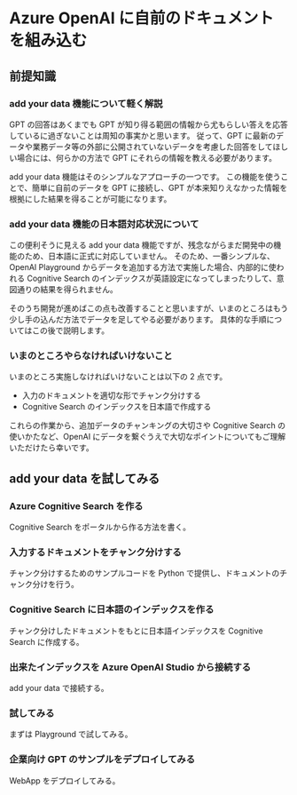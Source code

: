 # Azure OpenAI に自前のドキュメントを組み込む
## 前提知識
### add your data 機能について軽く解説
GPT の回答はあくまでも GPT が知り得る範囲の情報から尤もらしい答えを応答しているに過ぎないことは周知の事実かと思います。
従って、GPT に最新のデータや業務データ等の外部に公開されていないデータを考慮した回答をしてほしい場合には、何らかの方法で GPT にそれらの情報を教える必要があります。

add your data 機能はそのシンプルなアプローチの一つです。
この機能を使うことで、簡単に自前のデータを GPT に接続し、GPT が本来知りえなかった情報を根拠にした結果を得ることが可能になります。

### add your data 機能の日本語対応状況について
この便利そうに見える add your data 機能ですが、残念ながらまだ開発中の機能のため、日本語に正式に対応していません。
そのため、一番シンプルな、OpenAI Playground からデータを追加する方法で実施した場合、内部的に使われる Cognitive Search のインデックスが英語設定になってしまったりして、意図通りの結果を得られません。

そのうち開発が進めばこの点も改善することと思いますが、いまのところはもう少し手の込んだ方法でデータを足してやる必要があります。
具体的な手順についてはこの後で説明します。

### いまのところやらなければいけないこと
いまのところ実施しなければいけないことは以下の 2 点です。

- 入力のドキュメントを適切な形でチャンク分けする
- Cognitive Search のインデックスを日本語で作成する

これらの作業から、追加データのチャンキングの大切さや Cognitive Search の使いかたなど、OpenAI にデータを繋ぐうえで大切なポイントについてもご理解いただけたら幸いです。


## add your data を試してみる
### Azure Cognitive Search を作る
Cognitive Search をポータルから作る方法を書く。

### 入力するドキュメントをチャンク分けする
チャンク分けするためのサンプルコードを Python で提供し、ドキュメントのチャンク分けを行う。

### Cognitive Search に日本語のインデックスを作る
チャンク分けしたドキュメントをもとに日本語インデックスを Cognitive Search に作成する。

### 出来たインデックスを Azure OpenAI Studio から接続する
add your data で接続する。

### 試してみる
まずは Playground で試してみる。

### 企業向け GPT のサンプルをデプロイしてみる
WebApp をデプロイしてみる。